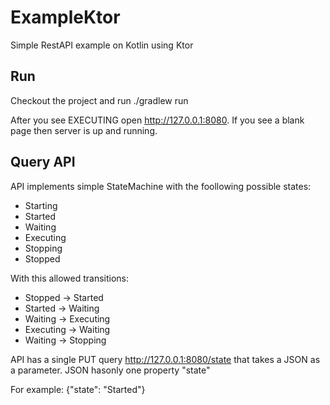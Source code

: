 # ExampleKtor

Simple RestAPI example on Kotlin using Ktor

## Run

Checkout the project and run ./gradlew run

After you see EXECUTING open http://127.0.0.1:8080. If you see a blank page then server is up and running.

## Query API

API implements simple StateMachine with the foollowing possible states:

- Starting
- Started
- Waiting
- Executing
- Stopping
- Stopped
  
With this allowed transitions:
 
- Stopped -> Started
- Started -> Waiting
- Waiting -> Executing
- Executing -> Waiting
- Waiting -> Stopping

API has a single PUT query http://127.0.0.1:8080/state that takes a JSON as a parameter. JSON hasonly one property "state"

For example:
{"state": "Started"}
